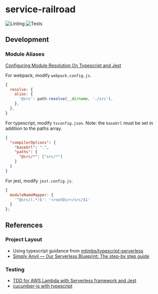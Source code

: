 # service-railroad

![Linting](https://github.com/pbp-railroadink/service-railroad/workflows/Linting/badge.svg)
![Tests](https://github.com/pbp-railroadink/service-railroad/workflows/Tests/badge.svg)

## Development

### Module Aliases

[Configuring Module Resolution On Typescript and Jest](https://medium.com/@gokulc/configuring-module-resolution-on-typescript-and-jest-b17a93ebf54d)

For webpack, modify `webpack.config.js`.

``` js
{
  resolve: {
    alias: {
      '@src': path.resolve(__dirname, './src'),
    },
  },
}
```

For typescript, modify `tsconfig.json`.
Note: the `baseUrl` must be set in addition to the paths array.

``` json
{
  "compilerOptions": {
    "baseUrl": ".",
    "paths": {
      "@src/*": ["src/*"]
    }
  }
}
```

For jest, modify `jest.config.js`.

``` js
{
  moduleNameMapper: {
    '^@src/(.*)$': '<rootDir>/src/$1'
  }
};
```

## References

### Project Layout

- Using typescript guidance from [mtimbs/typescript-serverless](https://github.com/mtimbs/typescript-serverless)
- [Simply Anvil — Our Serverless Blueprint: The step-by step guide](https://simplyanvil.com/our-serverless-blueprint/)

### Testing

- [TDD for AWS Lambda with Serverless framework and Jest](https://kalinchernev.github.io/tdd-serverless-jest)
- [cucumber-js with typescript](https://www.elliotdenolf.com/posts/cucumberjs-with-typescript/)
